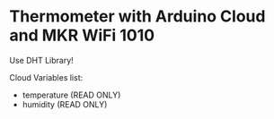 # Thermometer with Arduino Cloud and MKR WiFi 1010

Use DHT Library!

Cloud Variables list:
- temperature (READ ONLY) 
- humidity (READ ONLY)

